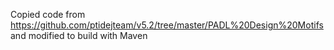 Copied code from https://github.com/ptidejteam/v5.2/tree/master/PADL%20Design%20Motifs and modified to build with Maven
